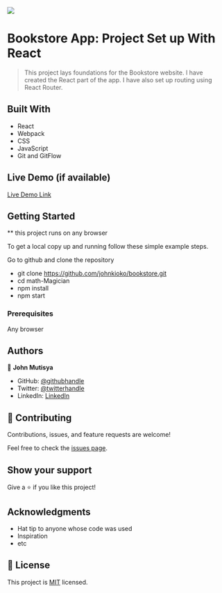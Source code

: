 ![](https://img.shields.io/badge/Microverse-blueviolet)

# Bookstore App: Project Set up With React

> This project lays foundations for the Bookstore website. I have created the React part of the app. I have also set up routing using React Router.

## Built With

- React
- Webpack
- CSS
- JavaScript
- Git and GitFlow

## Live Demo (if available)

[Live Demo Link]()

## Getting Started

\*\* this project runs on any browser

To get a local copy up and running follow these simple example steps.

Go to github and clone the repository

- git clone https://github.com/johnkioko/bookstore.git
- cd math-Magician
- npm install
- npm start

### Prerequisites

Any browser

## Authors

👤 **John Mutisya**

- GitHub: [@githubhandle](https://github.com/johnkioko)
- Twitter: [@twitterhandle](https://twitter.com/@John_Web_Dev)
- LinkedIn: [LinkedIn](https://linkedin.com/in/johnkioko)

## 🤝 Contributing

Contributions, issues, and feature requests are welcome!

Feel free to check the [issues page](../../issues/).

## Show your support

Give a ⭐️ if you like this project!

## Acknowledgments

- Hat tip to anyone whose code was used
- Inspiration
- etc

## 📝 License

This project is [MIT](./MIT.MD) licensed.
